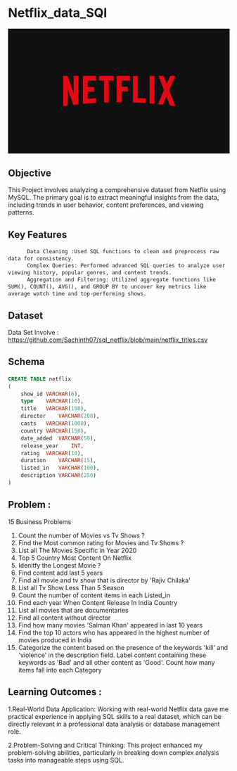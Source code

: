 # Netflix_data_SQl
![Netflix logo](https://github.com/Sachinth07/sql_netflix/blob/main/logo.jpg)

## Objective
This Project involves analyzing a comprehensive dataset from Netflix using MySQL. The primary goal is to extract meaningful insights from the data, including trends in user behavior, content preferences, and viewing patterns.

## Key Features 
          Data Cleaning :Used SQL functions to clean and preprocess raw data for consistency.
          Complex Queries: Performed advanced SQL queries to analyze user viewing history, popular genres, and content trends.
          Aggregation and Filtering: Utilized aggregate functions like SUM(), COUNT(), AVG(), and GROUP BY to uncover key metrics like average watch time and top-performing shows.
## Dataset
Data Set Involve : https://github.com/Sachinth07/sql_netflix/blob/main/netflix_titles.csv

## Schema
```sql
CREATE TABLE netflix
(
	show_id	VARCHAR(6),
	type	VARCHAR(10),
	title	VARCHAR(150),
	director	VARCHAR(208),
	casts	VARCHAR(1000),
	country	VARCHAR(150),
	date_added	VARCHAR(50),
	release_year	INT,
	rating	VARCHAR(10),
	duration	VARCHAR(15),
	listed_in	VARCHAR(100),
	description VARCHAR(250)
)
```
## Problem :

15 Business Problems
1. Count the number of Movies vs Tv Shows ?
2. Find the Most common rating for Movies and Tv Shows ?
3. List all The Movies Specific in Year 2020
4. Top 5 Country Most Content On Netflix
5. Idenitfy the Longest Movie ?
6. Find content add last 5 years
7. Find all movie and tv show that is director by 'Rajiv Chilaka'
8. List all Tv Show Less Than 5 Season
9. Count the number of content items in each Listed_in
10. Find each year When Content Release In India Country
11. List all movies that are documentaries
12. Find all content without director
13. Find how many movies 'Salman Khan' appeared in last 10 years
14. Find the top 10 actors who has appeared in the highest number of movies produced in India
15. Categorize the content based on the presence of the keywords 'kill' and 'violence' in the description field. Label content containing these keywords as 'Bad' and all other content as 'Good'. Count how many items fall into each Category


## Learning Outcomes :

1.Real-World Data Application: Working with real-world Netflix data gave me practical experience in applying SQL skills to a real dataset, which can be directly relevant in a 	professional data analysis or database management role.

2.Problem-Solving and Critical Thinking: This project enhanced my problem-solving abilities, particularly in breaking down complex analysis tasks into manageable steps using SQL.

















